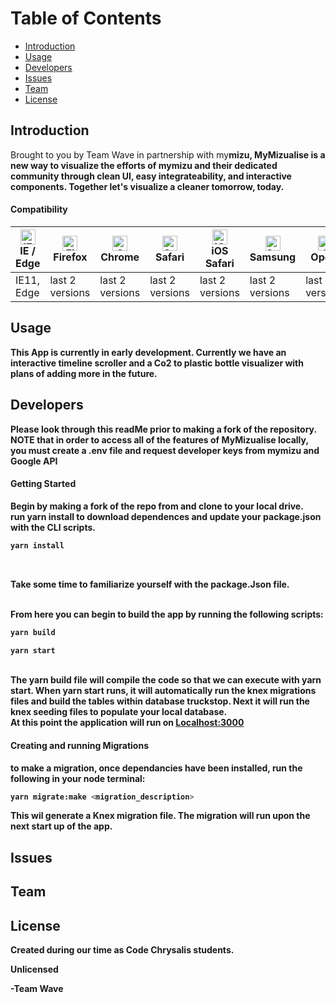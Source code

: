 

# Table of Contents
  * [Introduction](#Introduction)
  * [Usage](#Usage)
  * [Developers](#Developers)
  * [Issues](#Issues)
  * [Team](#Team)
  * [License](#License)

## Introduction

Brought to you by Team Wave in partnership with my<b>mizu<b>, MyMizualise is a new way to visualize the efforts of my<b>mizu<b> and their dedicated community through clean UI, easy integrateability, and interactive components. Together let's visualize a cleaner tomorrow, today.

#### Compatibility

| [<img src="https://raw.githubusercontent.com/alrra/browser-logos/master/src/edge/edge_48x48.png" alt="IE / Edge" width="24px" height="24px" />](http://godban.github.io/browsers-support-badges/)<br/>IE / Edge | [<img src="https://raw.githubusercontent.com/alrra/browser-logos/master/src/firefox/firefox_48x48.png" alt="Firefox" width="24px" height="24px" />](http://godban.github.io/browsers-support-badges/)<br/>Firefox | [<img src="https://raw.githubusercontent.com/alrra/browser-logos/master/src/chrome/chrome_48x48.png" alt="Chrome" width="24px" height="24px" />](http://godban.github.io/browsers-support-badges/)<br/>Chrome | [<img src="https://raw.githubusercontent.com/alrra/browser-logos/master/src/safari/safari_48x48.png" alt="Safari" width="24px" height="24px" />](http://godban.github.io/browsers-support-badges/)<br/>Safari | [<img src="https://raw.githubusercontent.com/alrra/browser-logos/master/src/safari-ios/safari-ios_48x48.png" alt="iOS Safari" width="24px" height="24px" />](http://godban.github.io/browsers-support-badges/)<br/>iOS Safari | [<img src="https://raw.githubusercontent.com/alrra/browser-logos/master/src/samsung-internet/samsung-internet_48x48.png" alt="Samsung" width="24px" height="24px" />](http://godban.github.io/browsers-support-badges/)<br/>Samsung | [<img src="https://raw.githubusercontent.com/alrra/browser-logos/master/src/opera/opera_48x48.png" alt="Opera" width="24px" height="24px" />](http://godban.github.io/browsers-support-badges/)<br/>Opera |
| --------- | --------- | --------- | --------- | --------- | --------- | --------- |
| IE11, Edge| last 2 versions| last 2 versions| last 2 versions| last 2 versions| last 2 versions| last 2 versions


## Usage
This App is currently in early development. Currently we have an interactive timeline scroller and a Co2 to plastic bottle visualizer with plans of adding more in the future.


## Developers

Please look through this readMe prior to making a fork of the repository. <b>NOTE</b> that in order to access all of the features of MyMizualise locally, you must create a .env file and request developer keys from my<b>mizu<b> and Google API


#### Getting Started

Begin by making a fork of the repo from <link> and clone to your local drive. 
<br>
run yarn install to download dependences and update your package.json with the CLI scripts.
<br>

```bash
yarn install
```
<br>

Take some time to familiarize yourself with the package.Json file.
<br>


<br>
From here you can begin to build the app by running the following scripts:
<br>

```bash
yarn build
```

```bash
yarn start
```
<br>
The yarn build file will compile the code so that we can execute with yarn start. When yarn start runs, it will automatically run the knex migrations files and build the tables within database truckstop. Next it will run the knex seeding files to populate your local database. 
<br>
At this point the application will run on <a href= "http://localhost:3000/">Localhost:3000 </a>
<br>

#### Creating and running Migrations
to make a migration, once dependancies have been installed, run the following in your node terminal:

```bash
yarn migrate:make <migration_description>
```

This wil generate a Knex migration file. The migration will run upon the next start up of the app.


## Issues


## Team




## License

Created during our time as <b>Code Chrysalis</b> students.

Unlicensed

-Team Wave
